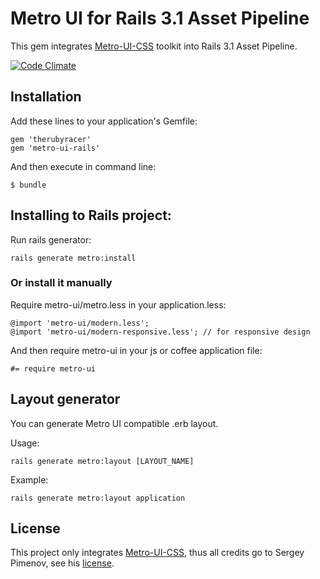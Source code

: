 # Metro UI for Rails 3.1 Asset Pipeline

This gem integrates [Metro-UI-CSS](https://github.com/olton/Metro-UI-CSS) toolkit into Rails 3.1 Asset Pipeline.

[![Code Climate](https://codeclimate.com/badge.png)](https://codeclimate.com/github/ViliusLuneckas/metro-ui-rails)

## Installation

Add these lines to your application's Gemfile:
    
    gem 'therubyracer'
    gem 'metro-ui-rails'

And then execute in command line:

    $ bundle

## Installing to Rails project:

Run rails generator:

    rails generate metro:install
    
### Or install it manually

Require metro-ui/metro.less in your application.less:

    @import 'metro-ui/modern.less';
    @import 'metro-ui/modern-responsive.less'; // for responsive design

And then require metro-ui in your js or coffee application file:

    #= require metro-ui


## Layout generator

You can generate Metro UI compatible .erb layout.

Usage:
    
    rails generate metro:layout [LAYOUT_NAME]

Example:

    rails generate metro:layout application

## License

This project only integrates [Metro-UI-CSS](https://github.com/olton/Metro-UI-CSS), 
thus all credits go to Sergey Pimenov, see his [license](https://github.com/olton/Metro-UI-CSS).
